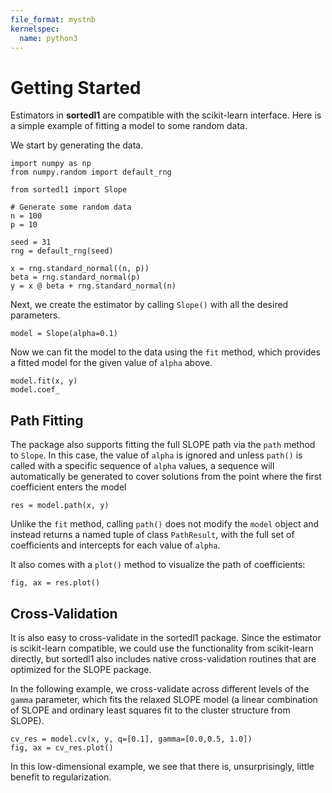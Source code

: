 ```yaml
---
file_format: mystnb
kernelspec:
  name: python3
---
```


# Getting Started

Estimators in **sortedl1** are compatible with the scikit-learn interface. Here
is a simple example of fitting a model to some random data.

We start by generating the data.

```{code-cell}
import numpy as np
from numpy.random import default_rng

from sortedl1 import Slope

# Generate some random data
n = 100
p = 10

seed = 31
rng = default_rng(seed)

x = rng.standard_normal((n, p))
beta = rng.standard_normal(p)
y = x @ beta + rng.standard_normal(n)
```

Next, we create the estimator by calling `Slope()` with all the desired parameters.

```{code-cell}
model = Slope(alpha=0.1)
```

Now we can fit the model to the data using the `fit` method, which provides
a fitted model for the given value of `alpha` above.

```{code-cell}
model.fit(x, y)
model.coef_
```

## Path Fitting

The package also supports fitting the full SLOPE path
via the `path` method to `Slope`. In this case, the
value of `alpha` is ignored and unless `path()` is called
with a specific sequence of `alpha` values, a sequence
will automatically be generated to cover solutions from
the point where the first coefficient enters the model

```{code-cell}
res = model.path(x, y)
```

Unlike the `fit` method, calling `path()` does not modify the `model` object
and instead returns a named tuple of class `PathResult`, with the full
set of coefficients and intercepts for each value of `alpha`.

It also comes with a `plot()` method to visualize the path of coefficients:

```{code-cell}
fig, ax = res.plot()
```

## Cross-Validation

It is also easy to cross-validate in the sortedl1 package.
Since the estimator is scikit-learn compatible, we could
use the functionality from scikit-learn directly, but
sortedl1 also includes native cross-validation
routines that are optimized for the SLOPE package.

In the following example, we cross-validate
across different levels of the `gamma` parameter,
which fits the relaxed SLOPE model (a linear combination
of SLOPE and ordinary least squares fit to the
cluster structure from SLOPE).

```{code-cell}
cv_res = model.cv(x, y, q=[0.1], gamma=[0.0,0.5, 1.0])
fig, ax = cv_res.plot()
```

In this low-dimensional example, we see that there is, unsurprisingly, little
benefit to regularization.
